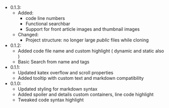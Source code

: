 - 0.1.3:
    - Added:
        - code line numbers
        - Functional searchbar
        - Support for front article images and thumbnail images
    - Changed:
        - Project structure: no longer large *public* files while cloning
- 0.1.2:
    - Added code file name and custom highlight ( dynamic and static also )
    - Basic Search from name and tags
- 0.1.1:
    - Updated katex overflow and scroll properties
    - Added tooltip with custom text and markdown compatibility
- 0.1.0:
    - Updated styling for markdown syntax
    - Added spoiler and details custom containers, line code highlight
    - Tweaked code syntax highlight